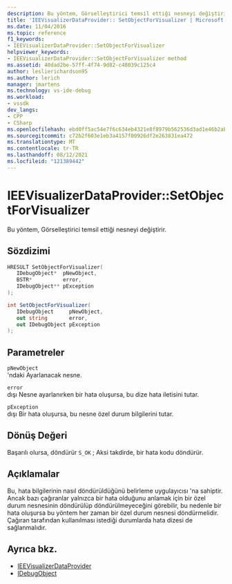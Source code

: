 ```yaml
---
description: Bu yöntem, Görselleştirici temsil ettiği nesneyi değiştirir.
title: 'IEEVisualizerDataProvider:: SetObjectForVisualizer | Microsoft Docs'
ms.date: 11/04/2016
ms.topic: reference
f1_keywords:
- IEEVisualizerDataProvider::SetObjectForVisualizer
helpviewer_keywords:
- IEEVisualizerDataProvider::SetObjectForVisualizer method
ms.assetid: 40dad2be-57ff-4f74-9d82-c48039c125c4
author: leslierichardson95
ms.author: lerich
manager: jmartens
ms.technology: vs-ide-debug
ms.workload:
- vssdk
dev_langs:
- CPP
- CSharp
ms.openlocfilehash: ebd0ff5ac54e7f6c634eb4321e8f8979b562536d3ad1e46b2abf0459fe694792
ms.sourcegitcommit: c72b2f603e1eb3a4157f00926df2e263831ea472
ms.translationtype: MT
ms.contentlocale: tr-TR
ms.lasthandoff: 08/12/2021
ms.locfileid: "121389442"
---
```

# <a name="ieevisualizerdataprovidersetobjectforvisualizer"></a>IEEVisualizerDataProvider::SetObjectForVisualizer
Bu yöntem, Görselleştirici temsil ettiği nesneyi değiştirir.

## <a name="syntax"></a>Sözdizimi

```cpp
HRESULT SetObjectForVisualizer(
   IDebugObject*  pNewObject,
   BSTR*          error,
   IDebugObject** pException
);
```

```csharp
int SetObjectForVisualizer(
   IDebugObject     pNewObject,
   out string       error,
   out IDebugObject pException
);
```

## <a name="parameters"></a>Parametreler
`pNewObject`\
'ndaki Ayarlanacak nesne.

`error`\
dışı Nesne ayarlanırken bir hata oluşursa, bu dize hata iletisini tutar.

`pException`\
dışı Bir hata oluşursa, bu nesne özel durum bilgilerini tutar.

## <a name="return-value"></a>Dönüş Değeri
 Başarılı olursa, döndürür `S_OK` ; Aksi takdirde, bir hata kodu döndürür.

## <a name="remarks"></a>Açıklamalar
 Bu, hata bilgilerinin nasıl döndürüldüğünü belirleme uygulayıcısı 'na sahiptir. Ancak bazı çağıranlar yalnızca bir hata olduğunu anlamak için bir özel durum nesnesinin döndürülüp döndürülmeyeceğini görebilir, bu nedenle bir hata oluşursa bu yöntem her zaman bir özel durum nesnesi döndürmelidir. Çağıran tarafından kullanılması istediği durumlarda hata dizesi de sağlanmalıdır.

## <a name="see-also"></a>Ayrıca bkz.
- [IEEVisualizerDataProvider](../../../extensibility/debugger/reference/ieevisualizerdataprovider.md)
- [IDebugObject](../../../extensibility/debugger/reference/idebugobject.md)
